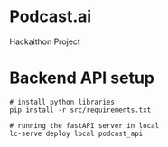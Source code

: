 # Podcast.ai
Hackaithon Project

# Backend API setup
```
# install python libraries
pip install -r src/requirements.txt

# running the fastAPI server in local
lc-serve deploy local podcast_api
```



